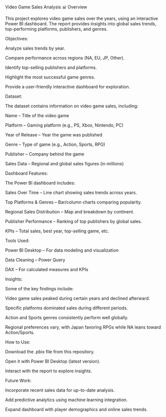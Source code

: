 Video Game Sales Analysis 📊
Overview

This project explores video game sales over the years, using an interactive Power BI dashboard. The report provides insights into global sales trends, top-performing platforms, publishers, and genres.

Objectives:

Analyze sales trends by year.

Compare performance across regions (NA, EU, JP, Other).

Identify top-selling publishers and platforms.

Highlight the most successful game genres.

Provide a user-friendly interactive dashboard for exploration.

Dataset:

The dataset contains information on video game sales, including:

Name – Title of the video game

Platform – Gaming platform (e.g., PS, Xbox, Nintendo, PC)

Year of Release – Year the game was published

Genre – Type of game (e.g., Action, Sports, RPG)

Publisher – Company behind the game

Sales Data – Regional and global sales figures (in millions)

Dashboard Features:

The Power BI dashboard includes:

Sales Over Time – Line chart showing sales trends across years.

Top Platforms & Genres – Bar/column charts comparing popularity.

Regional Sales Distribution – Map and breakdown by continent.

Publisher Performance – Ranking of top publishers by global sales.

KPIs – Total sales, best year, top-selling game, etc.

Tools Used:

Power BI Desktop – For data modeling and visualization

Data Cleaning – Power Query

DAX – For calculated measures and KPIs

Insights:

Some of the key findings include:

Video game sales peaked during certain years and declined afterward.

Specific platforms dominated sales during different periods.

Action and Sports genres consistently perform well globally.

Regional preferences vary, with Japan favoring RPGs while NA leans toward Action/Sports.

How to Use:

Download the .pbix file from this repository.

Open it with Power BI Desktop (latest version).

Interact with the report to explore insights.

Future Work:

Incorporate recent sales data for up-to-date analysis.

Add predictive analytics using machine learning integration.

Expand dashboard with player demographics and online sales trends.
